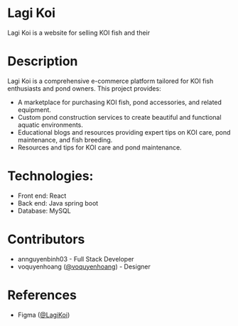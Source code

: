 # Lagi Koi
Lagi Koi is a website for selling KOI fish and their 

# Description
Lagi Koi is a comprehensive e-commerce platform tailored for KOI fish enthusiasts and pond owners. This project provides:  
- A marketplace for purchasing KOI fish, pond accessories, and related equipment.
- Custom pond construction services to create beautiful and functional aquatic environments.
- Educational blogs and resources providing expert tips on KOI care, pond maintenance, and fish breeding.
- Resources and tips for KOI care and pond maintenance.  

# Technologies:
- Front end: React
- Back end: Java spring boot
- Database: MySQL

# Contributors
- annguyenbinh03 - Full Stack Developer
- voquyenhoang ([@voquyenhoang]((https://www.behance.net/voquyenhoang))) - Designer

# References
- Figma ([@LagiKoi]((https://www.figma.com/design/S0hddSoSCFkK8UMzrvAy27/Untitled?t=bHibHxy6IcInvFDw-1)))




